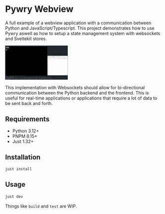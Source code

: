 # Pywry Webview

A full example of a webview application with a communication between Python and JavaScript/Typescript. This project demonstrates how to use Pywry aswell as how to setup a state management system with websockets and Sveltekit stores.

<img src="./docs/pywry-webview.png" alt="Pywry Webview" width="40%">

This implementation with Websockets should allow for bi-directional communication between the Python backend and the frontend. This is useful for real-time applications or applications that require a lot of data to be sent back and forth.

## Requirements

- Python 3.12+
- PNPM 8.15+
- Just 1.32+

## Installation

```bash
just install
```

## Usage

```bash
just dev
```

Things like `build` and `test` are WIP.
